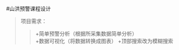 #山洪预警课程设计
>项目需求：
>>+简单预警分析（根据所采集数据简单分析）  
+数据可视化（将数据转换成图表）
+顶部搜索改为模糊搜索
<!-- +去掉偏差较大的数据（同一时段内去掉偏差大的数据）  --> 
<!-- +数据去重（去掉一个时段内重复数据） -->  